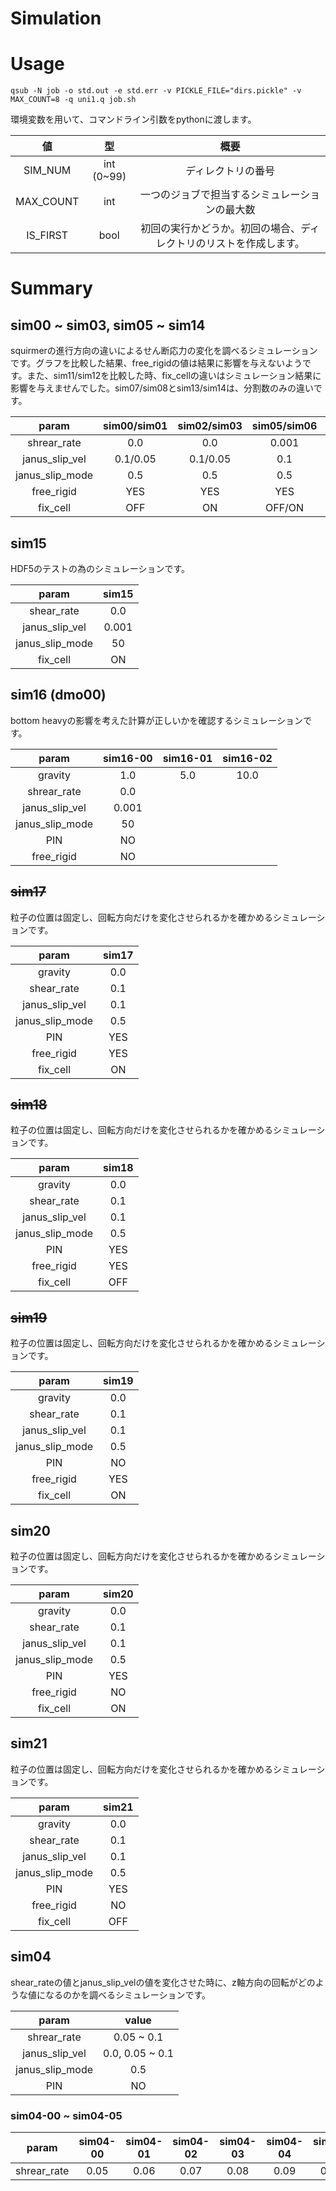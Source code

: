# Simulation

# Usage
```
qsub -N job -o std.out -e std.err -v PICKLE_FILE="dirs.pickle" -v MAX_COUNT=8 -q uni1.q job.sh
```
環境変数を用いて、コマンドライン引数をpythonに渡します。

|値|型|概要|
|:-:|:-:|:-:|
|SIM_NUM|int (0~99)|ディレクトリの番号|
|MAX_COUNT|int|一つのジョブで担当するシミュレーションの最大数|
|IS_FIRST|bool|初回の実行かどうか。初回の場合、ディレクトリのリストを作成します。|

# Summary
## sim00 ~ sim03, sim05 ~ sim14
squirmerの進行方向の違いによるせん断応力の変化を調べるシミュレーションです。グラフを比較した結果、free_rigidの値は結果に影響を与えないようです。また、sim11/sim12を比較した時、fix_cellの違いはシミュレーション結果に影響を与えませんでした。sim07/sim08とsim13/sim14は、分割数のみの違いです。

|param          |sim00/sim01|sim02/sim03|sim05/sim06|sim07/sim08|sim09/sim10|sim11/sim12|sim13/sim14|
|:-:            |        :-:|        :-:|        :-:|        :-:|        :-:|        :-:|        :-:|
|shrear_rate    |        0.0|        0.0|      0.001|        0.0|        0.0|        0.0|        0.0|
|janus_slip_vel |   0.1/0.05|   0.1/0.05|        0.1|   0.1/0.05|   0.1/0.05|      0.001|   0.1/0.05|
|janus_slip_mode|        0.5|        0.5|        0.5|        0.5|        0.5|         50|        0.5|
|free_rigid     |        YES|        YES|        YES|         NO|         NO|         NO|         NO|
|fix_cell       |        OFF|         ON|     OFF/ON|         ON|        OFF|     OFF/ON|         ON|

## sim15
HDF5のテストの為のシミュレーションです。

|param          |sim15|
|:-:            |  :-:|
|shear_rate     |  0.0|
|janus_slip_vel |0.001|
|janus_slip_mode|   50|
|fix_cell       |   ON|

## sim16 (dmo00)
bottom heavyの影響を考えた計算が正しいかを確認するシミュレーションです。

|param          |sim16-00|sim16-01|sim16-02|
|:-:            |     :-:|     :-:|     :-:|
|gravity        |     1.0|     5.0|    10.0|
|shrear_rate    |     0.0|
|janus_slip_vel |   0.001|
|janus_slip_mode|      50|
|PIN            |      NO|
|free_rigid     |      NO|

## ~~sim17~~
粒子の位置は固定し、回転方向だけを変化させられるかを確かめるシミュレーションです。

|param          |sim17|
|:-:            |  :-:|
|gravity        |  0.0|
|shear_rate     |  0.1|
|janus_slip_vel |  0.1|
|janus_slip_mode|  0.5|
|PIN            |  YES|
|free_rigid     |  YES|
|fix_cell       |   ON|

## ~~sim18~~
粒子の位置は固定し、回転方向だけを変化させられるかを確かめるシミュレーションです。

|param          |sim18|
|:-:            |  :-:|
|gravity        |  0.0|
|shear_rate     |  0.1|
|janus_slip_vel |  0.1|
|janus_slip_mode|  0.5|
|PIN            |  YES|
|free_rigid     |  YES|
|fix_cell       |  OFF|

## ~~sim19~~
粒子の位置は固定し、回転方向だけを変化させられるかを確かめるシミュレーションです。

|param          |sim19|
|:-:            |  :-:|
|gravity        |  0.0|
|shear_rate     |  0.1|
|janus_slip_vel |  0.1|
|janus_slip_mode|  0.5|
|PIN            |   NO|
|free_rigid     |  YES|
|fix_cell       |   ON|

 ## sim20
粒子の位置は固定し、回転方向だけを変化させられるかを確かめるシミュレーションです。

|param          |sim20|
|:-:            |  :-:|
|gravity        |  0.0|
|shear_rate     |  0.1|
|janus_slip_vel |  0.1|
|janus_slip_mode|  0.5|
|PIN            |  YES|
|free_rigid     |   NO|
|fix_cell       |   ON|

 ## sim21
粒子の位置は固定し、回転方向だけを変化させられるかを確かめるシミュレーションです。

|param          |sim21|
|:-:            |  :-:|
|gravity        |  0.0|
|shear_rate     |  0.1|
|janus_slip_vel |  0.1|
|janus_slip_mode|  0.5|
|PIN            |  YES|
|free_rigid     |   NO|
|fix_cell       |  OFF|

## sim04
shear_rateの値とjanus_slip_velの値を変化させた時に、z軸方向の回転がどのような値になるのかを調べるシミュレーションです。

|param          |          value|
|:-:            |            :-:|
|shrear_rate    |     0.05 ~ 0.1|
|janus_slip_vel |0.0, 0.05 ~ 0.1|
|janus_slip_mode|            0.5|
|PIN            |             NO|

### sim04-00 ~ sim04-05
|param         |       sim04-00|       sim04-01|       sim04-02|       sim04-03|       sim04-04|       sim04-05|
|:-:           |            :-:|            :-:|            :-:|            :-:|            :-:|            :-:|
|shrear_rate   |           0.05|           0.06|           0.07|           0.08|           0.09|           0.10|
